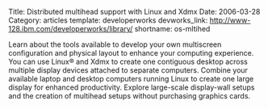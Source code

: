 Title: Distributed multihead support with Linux and Xdmx
Date: 2006-03-28
Category: articles
template: developerworks
devworks_link: http://www-128.ibm.com/developerworks/library/
shortname: os-mltihed

Learn about the tools available to develop your own multiscreen
configuration and physical layout to enhance your computing experience.
You can use Linux® and Xdmx to create one contiguous desktop across
multiple display devices attached to separate computers. Combine your
available laptop and desktop computers running Linux to create one large
display for enhanced productivity. Explore large-scale display-wall
setups and the creation of multihead setups without purchasing graphics
cards.
